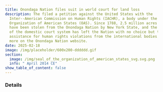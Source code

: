 ```yaml
---
title: Onondaga Nation files suit in world court for land loss
description: The filed a petition against the United States with the
  Inter-­‐American Commission on Human Rights (IACHR), a body under the
  Organization of American States (OAS). Since 1788, 2.5 million acres of land
  have been stolen from the Onondaga Nation by New York State, and the failure
  of the domestic court system has left the Nation with no choice but to seek
  assistance for human rights violations from the international bodies. Learn
  more on the Onondaga Nation website.
date: 2025-02-18
image: /img/placeholder/600x200-dddddd.gif
section:
  image: /img/seal_of_the_organization_of_american_states_svg.svg.png
  info: " April 2014 CE"
show_table_of_content: false
---
```

### Details
